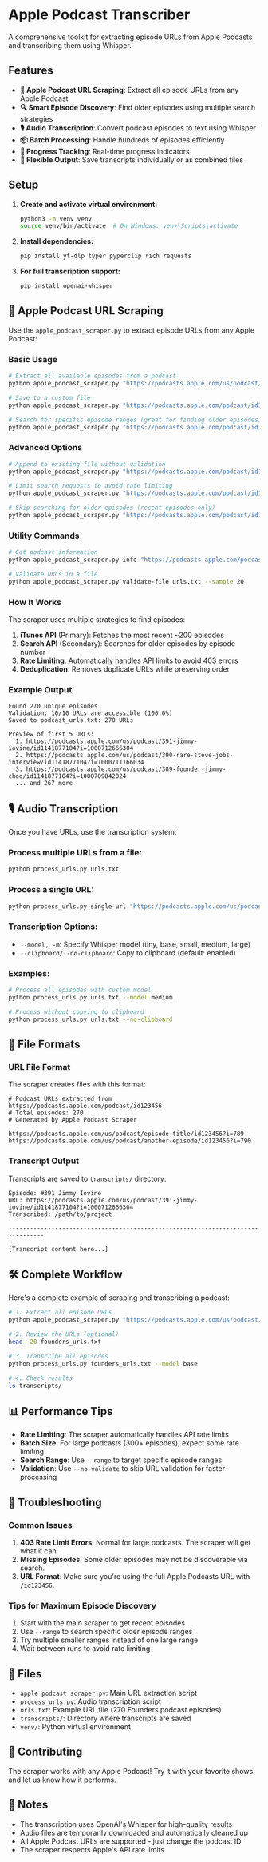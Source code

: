 # Apple Podcast Transcriber

A comprehensive toolkit for extracting episode URLs from Apple Podcasts and transcribing them using Whisper.

## Features

- **🎯 Apple Podcast URL Scraping**: Extract all episode URLs from any Apple Podcast
- **🔍 Smart Episode Discovery**: Find older episodes using multiple search strategies
- **🎙️ Audio Transcription**: Convert podcast episodes to text using Whisper
- **📦 Batch Processing**: Handle hundreds of episodes efficiently
- **🔄 Progress Tracking**: Real-time progress indicators
- **💾 Flexible Output**: Save transcripts individually or as combined files

## Setup

1. **Create and activate virtual environment:**
   ```bash
   python3 -m venv venv
   source venv/bin/activate  # On Windows: venv\Scripts\activate
   ```

2. **Install dependencies:**
   ```bash
   pip install yt-dlp typer pyperclip rich requests
   ```

3. **For full transcription support:**
   ```bash
   pip install openai-whisper
   ```

## 📡 Apple Podcast URL Scraping

Use the `apple_podcast_scraper.py` to extract episode URLs from any Apple Podcast:

### Basic Usage

```bash
# Extract all available episodes from a podcast
python apple_podcast_scraper.py "https://podcasts.apple.com/us/podcast/founders/id1141877104"

# Save to a custom file
python apple_podcast_scraper.py "https://podcasts.apple.com/podcast/id123456" --output my_podcast_urls.txt

# Search for specific episode ranges (great for finding older episodes)
python apple_podcast_scraper.py "https://podcasts.apple.com/podcast/id123456" --range "1-100"
```

### Advanced Options

```bash
# Append to existing file without validation
python apple_podcast_scraper.py "https://podcasts.apple.com/podcast/id123456" --append --no-validate

# Limit search requests to avoid rate limiting
python apple_podcast_scraper.py "https://podcasts.apple.com/podcast/id123456" --max-requests 50

# Skip searching for older episodes (recent episodes only)
python apple_podcast_scraper.py "https://podcasts.apple.com/podcast/id123456" --no-search-older
```

### Utility Commands

```bash
# Get podcast information
python apple_podcast_scraper.py info "https://podcasts.apple.com/podcast/id123456"

# Validate URLs in a file
python apple_podcast_scraper.py validate-file urls.txt --sample 20
```

### How It Works

The scraper uses multiple strategies to find episodes:

1. **iTunes API** (Primary): Fetches the most recent ~200 episodes
2. **Search API** (Secondary): Searches for older episodes by episode number
3. **Rate Limiting**: Automatically handles API limits to avoid 403 errors
4. **Deduplication**: Removes duplicate URLs while preserving order

### Example Output

```
Found 270 unique episodes
Validation: 10/10 URLs are accessible (100.0%)
Saved to podcast_urls.txt: 270 URLs

Preview of first 5 URLs:
  1. https://podcasts.apple.com/us/podcast/391-jimmy-iovine/id1141877104?i=1000712666304
  2. https://podcasts.apple.com/us/podcast/390-rare-steve-jobs-interview/id1141877104?i=1000711166034
  3. https://podcasts.apple.com/us/podcast/389-founder-jimmy-choo/id1141877104?i=1000709842024
  ... and 267 more
```

## 🎙️ Audio Transcription

Once you have URLs, use the transcription system:

### Process multiple URLs from a file:
```bash
python process_urls.py urls.txt
```

### Process a single URL:
```bash
python process_urls.py single-url "https://podcasts.apple.com/us/podcast/episode/id123456?i=789"
```

### Transcription Options:
- `--model, -m`: Specify Whisper model (tiny, base, small, medium, large)
- `--clipboard/--no-clipboard`: Copy to clipboard (default: enabled)

### Examples:
```bash
# Process all episodes with custom model
python process_urls.py urls.txt --model medium

# Process without copying to clipboard
python process_urls.py urls.txt --no-clipboard
```

## 📁 File Formats

### URL File Format

The scraper creates files with this format:
```
# Podcast URLs extracted from https://podcasts.apple.com/podcast/id123456
# Total episodes: 270
# Generated by Apple Podcast Scraper

https://podcasts.apple.com/us/podcast/episode-title/id123456?i=789
https://podcasts.apple.com/us/podcast/another-episode/id123456?i=790
```

### Transcript Output

Transcripts are saved to `transcripts/` directory:
```
Episode: #391 Jimmy Iovine
URL: https://podcasts.apple.com/us/podcast/391-jimmy-iovine/id1141877104?i=1000712666304
Transcribed: /path/to/project

--------------------------------------------------------------------------------

[Transcript content here...]
```

## 🛠️ Complete Workflow

Here's a complete example of scraping and transcribing a podcast:

```bash
# 1. Extract all episode URLs
python apple_podcast_scraper.py "https://podcasts.apple.com/us/podcast/founders/id1141877104" --output founders_urls.txt

# 2. Review the URLs (optional)
head -20 founders_urls.txt

# 3. Transcribe all episodes
python process_urls.py founders_urls.txt --model base

# 4. Check results
ls transcripts/
```

## 📊 Performance Tips

- **Rate Limiting**: The scraper automatically handles API rate limits
- **Batch Size**: For large podcasts (300+ episodes), expect some rate limiting
- **Search Range**: Use `--range` to target specific episode ranges
- **Validation**: Use `--no-validate` to skip URL validation for faster processing

## 🔧 Troubleshooting

### Common Issues

1. **403 Rate Limit Errors**: Normal for large podcasts. The scraper will get what it can.
2. **Missing Episodes**: Some older episodes may not be discoverable via search.
3. **URL Format**: Make sure you're using the full Apple Podcasts URL with `/id123456`.

### Tips for Maximum Episode Discovery

1. Start with the main scraper to get recent episodes
2. Use `--range` to search specific older episode ranges
3. Try multiple smaller ranges instead of one large range
4. Wait between runs to avoid rate limiting

## 📂 Files

- `apple_podcast_scraper.py`: Main URL extraction script
- `process_urls.py`: Audio transcription script  
- `urls.txt`: Example URL file (270 Founders podcast episodes)
- `transcripts/`: Directory where transcripts are saved
- `venv/`: Python virtual environment

## 🤝 Contributing

The scraper works with any Apple Podcast! Try it with your favorite shows and let us know how it performs.

## 📝 Notes

- The transcription uses OpenAI's Whisper for high-quality results
- Audio files are temporarily downloaded and automatically cleaned up
- All Apple Podcast URLs are supported - just change the podcast ID
- The scraper respects Apple's API rate limits